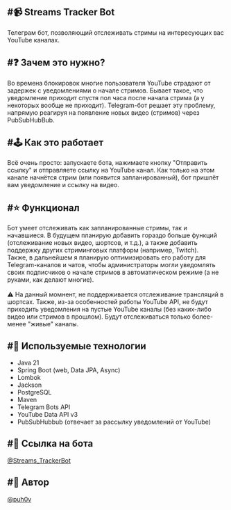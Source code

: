 #📹 Streams Tracker Bot
---
Телеграм бот, позволяющий отслеживать стримы на интересующих вас YouTube каналах.

#❓ Зачем это нужно?
---
Во времена блокировок многие пользователя YouTube страдают от задержек с уведомлениями о начале стримов. Бывает такое, что уведомление 
приходит спустя пол часа после начала стрима (а у некоторых вообще не приходит). Telegram-бот решает эту проблему, напрямую реагируя 
на появление новых видео (стримов) через PubSubHubBub.

#🕹 Как это работает
---
Всё очень просто: запускаете бота, нажимаете кнопку "Отправить ссылку" и отправляете ссылку на YouTube канал. Как только на этом канале начнётся стрим (или появится запланированный), 
бот пришлёт вам уведомление и ссылку на видео.

#⭐️ Функционал
---
Бот умеет отслеживать как запланированные стримы, так и начавшиеся. В будущем планирую добавить гораздо больше функций (отслеживание новых видео, шортсов, и т.д.), 
а также добавить поддержку других стриминговых платформ (например, Twitch).
<br>Также, в дальнейшем я планирую оптимизировать его работу для Telegram-каналов и чатов, чтобы администраторы могли уведомлять своих 
подписчиков о начале стримов в автоматическом режиме (а не руками, как делают многие).
<br><br>⚠️ На данный момнент, не поддерживается отслеживание трансляций в шортсах. Также, из-за особенностей работы YouTube API, не будут приходить уведомления
на пустые YouTube каналы (без каких-либо видео или стримов в прошлом). Будут отслеживаться только более-менее "живые" каналы.

#🔧 Используемые технологии
---
- Java 21
- Spring Boot (web, Data JPA, Async)
- Lombok
- Jackson
- PostgreSQL
- Maven
- Telegram Bots API
- YouTube Data API v3
- PubSubHubbub (отвечает за рассылку уведомлений от YouTube)

#🔗 Ссылка на бота
---
[@Streams_TrackerBot](https://t.me/Streams_TrackerBot)

#👤 Автор
---
[@puh0v](https://t.me/puh0v)

